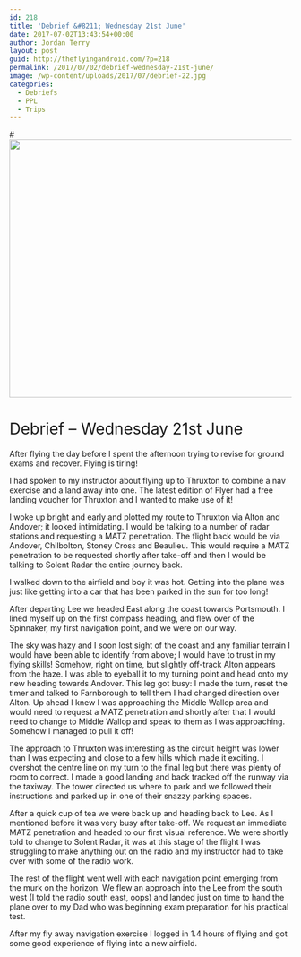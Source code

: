 ```yaml
---
id: 218
title: 'Debrief &#8211; Wednesday 21st June'
date: 2017-07-02T13:43:54+00:00
author: Jordan Terry
layout: post
guid: http://theflyingandroid.com/?p=218
permalink: /2017/07/02/debrief-wednesday-21st-june/
image: /wp-content/uploads/2017/07/debrief-22.jpg
categories:
  - Debriefs
  - PPL
  - Trips
---
```

#<img loading="lazy" class="alignnone size-large wp-image-219" src="http://theflyingandroid.com/wp-content/uploads/2017/07/debrief-22-1024x461.jpg" alt="" width="1024" height="461" srcset="http://theflyingandroid.com/wp-content/uploads/2017/07/debrief-22-1024x461.jpg 1024w, http://theflyingandroid.com/wp-content/uploads/2017/07/debrief-22-300x135.jpg 300w, http://theflyingandroid.com/wp-content/uploads/2017/07/debrief-22-768x346.jpg 768w, http://theflyingandroid.com/wp-content/uploads/2017/07/debrief-22.jpg 2000w" sizes="(max-width: 1024px) 100vw, 1024px" /> 

# <span style="font-weight: 400;">Debrief &#8211; Wednesday 21st June</span>

<span style="font-weight: 400;">After flying the day before I spent the afternoon trying to revise for ground exams and recover. Flying is tiring!</span>

<span style="font-weight: 400;">I had spoken to my instructor about flying up to Thruxton to combine a nav exercise and a land away into one. The latest edition of Flyer had a free landing voucher for Thruxton and I wanted to make use of it!</span>

<span style="font-weight: 400;">I woke up bright and early and plotted my route to Thruxton via Alton and Andover; it looked intimidating. I would be talking to a number of radar stations and requesting a MATZ penetration. The flight back would be via Andover, Chilbolton, Stoney Cross and Beaulieu. This would require a MATZ penetration to be requested shortly after take-off and then I would be talking to Solent Radar the entire journey back.</span>

<span style="font-weight: 400;">I walked down to the airfield and boy it was hot. Getting into the plane was just like getting into a car that has been parked in the sun for too long! </span>

<span style="font-weight: 400;">After departing Lee we headed East along the coast towards Portsmouth. I lined myself up on the first compass heading, and flew over of the Spinnaker, my first navigation point, and we were on our way.</span>

<span style="font-weight: 400;">The sky was hazy and I soon lost sight of the coast and any familiar terrain I would have been able to identify from above; I would have to trust in my flying skills! Somehow, right on time, but slightly off-track Alton appears from the haze. I was able to eyeball it to my turning point and head onto my new heading towards Andover. This leg got busy: I made the turn, reset the timer and talked to Farnborough to tell them I had changed direction over Alton. Up ahead I knew I was approaching the Middle Wallop area and would need to request a MATZ penetration and shortly after that I would need to change to Middle Wallop and speak to them as I was approaching. Somehow I managed to pull it off!</span>

<span style="font-weight: 400;">The approach to Thruxton was interesting as the circuit height was lower than I was expecting and close to a few hills which made it exciting. I overshot the centre line on my turn to the final leg but there was plenty of room to correct. I made a good landing and back tracked off the runway via the taxiway. The tower directed us where to park and we followed their instructions and parked up in one of their snazzy parking spaces.</span>

<span style="font-weight: 400;">After a quick cup of tea we were back up and heading back to Lee. As I mentioned before it was very busy after take-off. We request an immediate MATZ penetration and headed to our first visual reference. We were shortly told to change to Solent Radar, it was at this stage of the flight I was struggling to make anything out on the radio and my instructor had to take over with some of the radio work. </span>

<span style="font-weight: 400;">The rest of the flight went well with each navigation point emerging from the murk on the horizon. We flew an approach into the Lee from the south west (I told the radio south east, oops) and landed just on time to hand the plane over to my Dad who was beginning exam preparation for his practical test.</span>

<span style="font-weight: 400;">After my fly away navigation exercise I logged in 1.4 hours of flying and got some good experience of flying into a new airfield.</span>